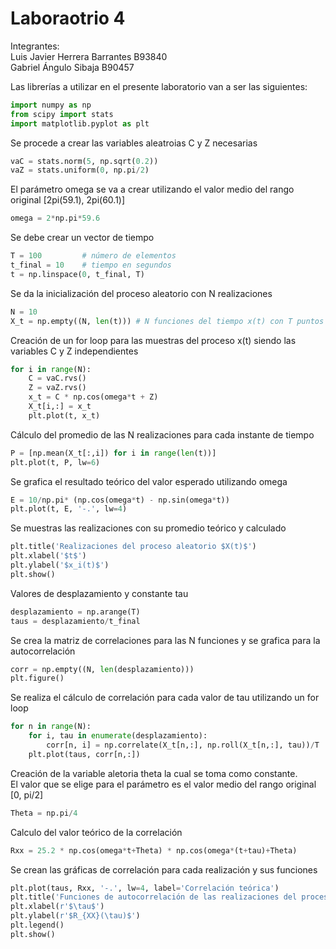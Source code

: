# Laboraotrio 4

Integrantes:\
Luis Javier Herrera Barrantes B93840\
Gabriel Ángulo Sibaja B90457

Las librerías a utilizar en el presente laboratorio van a ser las siguientes:
```py
import numpy as np
from scipy import stats
import matplotlib.pyplot as plt

```
Se procede a crear las variables aleatroias C y Z necesarias
```py
vaC = stats.norm(5, np.sqrt(0.2))
vaZ = stats.uniform(0, np.pi/2)

```
El parámetro omega se va a crear utilizando el valor medio del rango original [2pi(59.1), 2pi(60.1)]
```py
omega = 2*np.pi*59.6
```
Se debe crear un vector de tiempo
```py
T = 100			# número de elementos
t_final = 10	# tiempo en segundos
t = np.linspace(0, t_final, T)
```
Se da la inicialización del proceso aleatorio con N realizaciones
```py
N = 10
X_t = np.empty((N, len(t)))	# N funciones del tiempo x(t) con T puntos
```
Creación de un for loop para las muestras del proceso x(t) siendo las variables C y Z independientes
```py
for i in range(N):
	C = vaC.rvs()
	Z = vaZ.rvs()
	x_t = C * np.cos(omega*t + Z)
	X_t[i,:] = x_t
	plt.plot(t, x_t)
```
Cálculo del promedio de las N realizaciones para cada instante de tiempo 
```py
P = [np.mean(X_t[:,i]) for i in range(len(t))]
plt.plot(t, P, lw=6)
```
Se grafica el resultado teórico del valor esperado utilizando omega
```py
E = 10/np.pi* (np.cos(omega*t) - np.sin(omega*t))
plt.plot(t, E, '-.', lw=4)
```

Se muestras las realizaciones con su promedio teórico y calculado
```py
plt.title('Realizaciones del proceso aleatorio $X(t)$')
plt.xlabel('$t$')
plt.ylabel('$x_i(t)$')
plt.show()
```
Valores de desplazamiento y constante tau
```py
desplazamiento = np.arange(T)
taus = desplazamiento/t_final
```
Se crea la matriz de correlaciones para las N funciones y se grafica para la autocorrelación
```py
corr = np.empty((N, len(desplazamiento)))
plt.figure()
```
Se realiza el cálculo de correlación para cada valor de tau utilizando un for loop
```py
for n in range(N):
	for i, tau in enumerate(desplazamiento):
		corr[n, i] = np.correlate(X_t[n,:], np.roll(X_t[n,:], tau))/T
	plt.plot(taus, corr[n,:])

```
Creación de la variable aletoria theta la cual se toma como constante.\
El valor que se elige para el parámetro es el valor medio del rango original [0, pi/2]
```py
Theta = np.pi/4

```

Calculo del valor teórico de la correlación
```py
Rxx = 25.2 * np.cos(omega*t+Theta) * np.cos(omega*(t+tau)+Theta)
```

Se crean las gráficas de correlación para cada realización y sus funciones
```py
plt.plot(taus, Rxx, '-.', lw=4, label='Correlación teórica')
plt.title('Funciones de autocorrelación de las realizaciones del proceso')
plt.xlabel(r'$\tau$')
plt.ylabel(r'$R_{XX}(\tau)$')
plt.legend()
plt.show()
```





